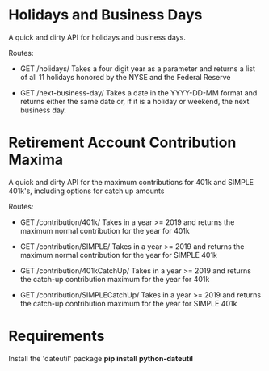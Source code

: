 # Holidays and Business Days

A quick and dirty API for holidays and business days.

Routes:
* GET /holidays/<year>
Takes a four digit year as a parameter and returns a list of all 11 holidays honored by the NYSE and the Federal Reserve

* GET /next-business-day/<date>
Takes a date in the YYYY-DD-MM format and returns either the same date or, if it is a holiday or weekend, the next business day.


# Retirement Account Contribution Maxima

A quick and dirty API for the maximum contributions for 401k and SIMPLE 401k's, including options for catch up amounts

Routes:
* GET /contribution/401k/<year>
Takes in a year >= 2019 and returns the maximum normal contribution for the year for 401k

* GET /contribution/SIMPLE/<year>
Takes in a year >= 2019 and returns the maximum normal contribution for the year for SIMPLE 401k

* GET /contribution/401kCatchUp/<year>
Takes in a year >= 2019 and returns the catch-up contribution maximum for the year for 401k

* GET /contribution/SIMPLECatchUp/<year>
Takes in a year >= 2019 and returns the catch-up contribution maximum for the year for SIMPLE 401k

# Requirements

Install the 'dateutil' package 
**pip install python-dateutil**
